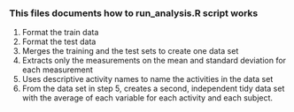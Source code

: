 ### This files documents how to run_analysis.R script works

1. Format the train data
2. Format the test data
3. Merges the training and the test sets to create one data set
4. Extracts only the measurements on the mean and standard deviation for each measurement
5. Uses descriptive activity names to name the activities in the data set
6. From the data set in step 5, creates a second, independent tidy data set with the average of each variable for each 
   activity and each subject.